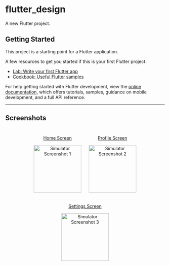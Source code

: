 # flutter_design

A new Flutter project.

## Getting Started

This project is a starting point for a Flutter application.

A few resources to get you started if this is your first Flutter project:

- [Lab: Write your first Flutter app](https://docs.flutter.dev/get-started/codelab)
- [Cookbook: Useful Flutter samples](https://docs.flutter.dev/cookbook)

For help getting started with Flutter development, view the
[online documentation](https://docs.flutter.dev/), which offers tutorials,
samples, guidance on mobile development, and a full API reference.

---

## Screenshots

<div align="center">
  <div style="display: inline-block; margin: 10px; text-align: center;">
    <a href="https://github.com/your_project/screenshot1">
      <p>Home Screen</p>
      <img src="https://github.com/user-attachments/assets/b44de5b0-e852-4f75-8d40-8dac3c094794" alt="Simulator Screenshot 1" width="150" />
    </a>
  </div>
  <div style="display: inline-block; margin: 10px; text-align: center;">
    <a href="https://github.com/your_project/screenshot2">
      <p>Profile Screen</p>
      <img src="https://via.placeholder.com/150" alt="Simulator Screenshot 2" width="150" />
    </a>
  </div>
  <div style="display: inline-block; margin: 10px; text-align: center;">
    <a href="https://github.com/your_project/screenshot3">
      <p>Settings Screen</p>
      <img src="https://via.placeholder.com/150" alt="Simulator Screenshot 3" width="150" />
    </a>
  </div>
</div>
